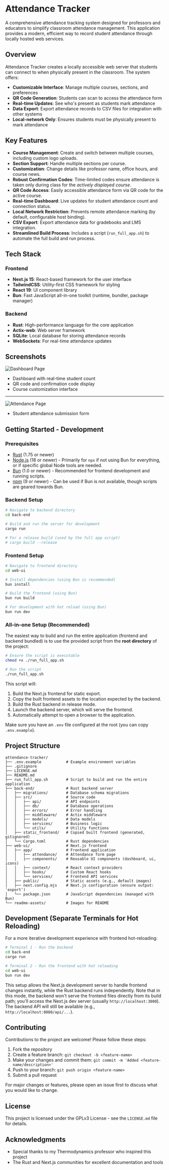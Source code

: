 # Attendance Tracker

A comprehensive attendance tracking system designed for professors and educators to simplify classroom attendance management. This application provides a modern, efficient way to record student attendance through locally hosted web services.

## Overview

Attendance Tracker creates a locally accessible web server that students can connect to when physically present in the classroom. The system offers:

- **Customizable Interface**: Manage multiple courses, sections, and preferences
- **QR Code Generation**: Students can scan to access the attendance form
- **Real-time Updates**: See who's present as students mark attendance
- **Data Export**: Export attendance records to CSV files for integration with other systems
- **Local-network Only**: Ensures students must be physically present to mark attendance

## Key Features

- **Course Management**: Create and switch between multiple courses, including custom logo uploads.
- **Section Support**: Handle multiple sections per course.
- **Customization**: Change details like professor name, office hours, and course news.
- **Robust Confirmation Codes**: Time-limited codes ensure attendance is taken only during class for the _actively displayed course_.
- **QR Code Access**: Easily accessible attendance form via QR code for the active course.
- **Real-time Dashboard**: Live updates for student attendance count and connection status.
- **Local Network Restriction**: Prevents remote attendance marking (by default, configurable host binding).
- **CSV Export**: Export attendance data for gradebooks and LMS integration.
- **Streamlined Build Process**: Includes a script (`run_full_app.sh`) to automate the full build and run process.

## Tech Stack

### Frontend

- **Next.js 15**: React-based framework for the user interface
- **TailwindCSS**: Utility-first CSS framework for styling
- **React 19**: UI component library
- **Bun**: Fast JavaScript all-in-one toolkit (runtime, bundler, package manager)

### Backend

- **Rust**: High-performance language for the core application
- **Actix-web**: Web server framework
- **SQLite**: Local database for storing attendance records
- **WebSockets**: For real-time attendance updates

## Screenshots

![Dashboard Page](./readme-assets/image.png)

- Dashboard with real-time student count
- QR code and confirmation code display
- Course customization interface

---

![Attendance Page](./readme-assets/image-1.png)

- Student attendance submission form

## Getting Started - Development

### Prerequisites

- [Rust](https://www.rust-lang.org/tools/install) (1.75 or newer)
- [Node.js](https://nodejs.org/) (18 or newer) - Primarily for `npx` if not using Bun for everything, or if specific global Node tools are needed.
- [Bun](https://bun.sh/) (1.0 or newer) - Recommended for frontend development and running scripts.
- [npm](https://www.npmjs.com/) (9 or newer) - Can be used if Bun is not available, though scripts are geared towards Bun.

### Backend Setup

```bash
# Navigate to backend directory
cd back-end

# Build and run the server for development
cargo run

# For a release build (used by the full app script)
# cargo build --release
```

### Frontend Setup

```bash
# Navigate to frontend directory
cd web-ui

# Install dependencies (using Bun is recommended)
bun install

# Build the frontend (using Bun)
bun run build

# For development with hot reload (using Bun)
bun run dev
```

### All-in-one Setup (Recommended)

The easiest way to build and run the entire application (frontend and backend bundled) is to use the provided script from the **root directory** of the project:

```bash
# Ensure the script is executable
chmod +x ./run_full_app.sh

# Run the script
./run_full_app.sh
```

This script will:

1. Build the Next.js frontend for static export.
2. Copy the built frontend assets to the location expected by the backend.
3. Build the Rust backend in release mode.
4. Launch the backend server, which will serve the frontend.
5. Automatically attempt to open a browser to the application.

Make sure you have an `.env` file configured at the root (you can copy `.env.example`).

## Project Structure

```
attendance-tracker/
├── .env.example           # Example environment variables
├── .gitignore
├── LICENSE.md
├── README.md
├── run_full_app.sh        # Script to build and run the entire application
├── back-end/              # Rust backend server
│   ├── migrations/        # Database schema migrations
│   ├── src/               # Source code
│   │   ├── api/           # API endpoints
│   │   ├── db/            # Database operations
│   │   ├── errors/        # Error handling
│   │   ├── middleware/    # Actix middleware
│   │   ├── models/        # Data models
│   │   ├── services/      # Business logic
│   │   └── utils/         # Utility functions
│   ├── static_frontend/   # Copied built frontend (generated, gitignored)
│   └── Cargo.toml         # Rust dependencies
├── web-ui/                # Next.js frontend
│   ├── app/               # Frontend application
│   │   ├── attendance/    # Attendance form page
│   │   ├── components/    # Reusable UI components (dashboard, ui, icons)
│   │   ├── context/       # React context providers
│   │   ├── hooks/         # Custom React hooks
│   │   └── services/      # Frontend API services
│   ├── public/            # Static assets (e.g., default images)
│   ├── next.config.mjs    # Next.js configuration (ensure output: 'export')
│   └── package.json       # JavaScript dependencies (managed with Bun)
└── readme-assets/         # Images for README
```

## Development (Separate Terminals for Hot Reloading)

For a more iterative development experience with frontend hot-reloading:

```bash
# Terminal 1 - Run the backend
cd back-end
cargo run
```

```bash
# Terminal 2 - Run the frontend with hot reloading
cd web-ui
bun run dev
```

This setup allows the Next.js development server to handle frontend changes instantly, while the Rust backend runs independently. Note that in this mode, the backend won't serve the frontend files directly from its build path; you'll access the Next.js dev server (usually `http://localhost:3000`). The backend API will still be available (e.g., `http://localhost:8080/api/...`).

## Contributing

Contributions to the project are welcome! Please follow these steps:

1. Fork the repository
2. Create a feature branch: `git checkout -b <feature-name>`
3. Make your changes and commit them: `git commit -m 'Added <feature-name/description>'`
4. Push to your branch: `git push origin <feature-name>`
5. Submit a pull request

For major changes or features, please open an issue first to discuss what you would like to change.

## License

This project is licensed under the GPLv3 License - see the `LICENSE.md` file for details.

## Acknowledgments

- Special thanks to my Thermodynamics professor who inspired this project
- The Rust and Next.js communities for excellent documentation and tools
